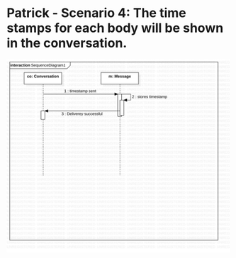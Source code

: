 # Patrick - Scenario 4: The time stamps for each body will be shown in the conversation.
![sequence_diagram_#4](./images/SequenceDiagram4.jpg)
